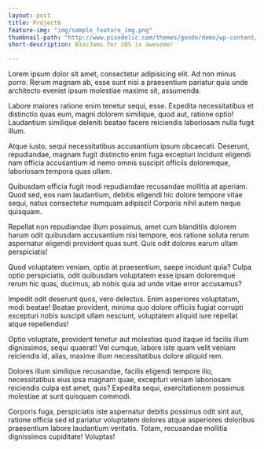 ```yaml
---
layout: post
title: Project6
feature-img: "img/sample_feature_img.png"
thumbnail-path: "http://www.pixedelic.com/themes/geode/demo/wp-content/uploads/sites/4/2014/04/placeholder2.png"
short-description: BlocJams for iOS is awesome!

---
```

Lorem ipsum dolor sit amet, consectetur adipisicing elit. Ad non minus porro. Rerum magnam ab, esse sunt nisi a praesentium pariatur quia unde architecto eveniet ipsum molestiae maxime sit, assumenda.

Labore maiores ratione enim tenetur sequi, esse. Expedita necessitatibus et distinctio quas eum, magni dolorem similique, quod aut, ratione optio! Laudantium similique deleniti beatae facere reiciendis laboriosam nulla fugit illum.

Atque iusto, sequi necessitatibus accusantium ipsum obcaecati. Deserunt, repudiandae, magnam fugit distinctio enim fuga excepturi incidunt eligendi nam officia accusantium id nemo omnis suscipit officiis doloremque, laboriosam tempora quas ullam.

Quibusdam officia fugit modi repudiandae recusandae mollitia at aperiam. Quod sed, eos nam laudantium, debitis eligendi hic dolore tempore vitae sequi, natus consectetur numquam adipisci! Corporis nihil autem neque quisquam.

Repellat non repudiandae illum possimus, amet cum blanditiis dolorem harum odit quibusdam accusantium nisi tempore, eos ratione soluta rerum aspernatur eligendi provident quas sunt. Quis odit dolores earum ullam perspiciatis!

Quod voluptatem veniam, optio at praesentium, saepe incidunt quia? Culpa optio perspiciatis, odit quibusdam voluptatem esse ipsam doloremque rerum hic quas, ducimus, ab nobis quia ad unde vitae error accusamus?

Impedit odit deserunt quos, vero delectus. Enim asperiores voluptatum, modi beatae! Beatae provident, minima quo dolore officiis fugiat corrupti excepturi nobis suscipit ullam nesciunt, voluptatem aliquid iure repellat atque repellendus!

Optio voluptate, provident tenetur aut molestias quod itaque id facilis illum dignissimos, sequi quaerat! Vel cumque, labore iste quam velit veniam reiciendis id, alias, maxime illum necessitatibus dolore aliquid rem.

Dolores illum similique recusandae, facilis eligendi tempore illo, necessitatibus eius ipsa magnam quae, excepturi veniam laboriosam reiciendis culpa est amet, quis? Expedita sequi, exercitationem possimus molestiae at sunt quisquam commodi.

Corporis fuga, perspiciatis iste aspernatur debitis possimus odit sint aut, ratione officia sed id pariatur voluptatem dolores atque asperiores doloribus praesentium labore laudantium veritatis. Totam, recusandae mollitia dignissimos cupiditate! Voluptas!
